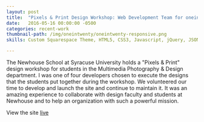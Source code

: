 ```yaml
---
layout: post
title:  "Pixels & Print Design Workshop: Web Development Team for oneintwenty.org"
date:   2016-05-16 00:00:00 -0500
categories: recent-work
thumbnail-path: /img/oneintwenty/oneintwenty-responsive.png
skills: Custom Squarespace Theme, HTML5, CSS3, Javascript, jQuery, JSON, Markdown, Git, Bootstrap, Masonry, Dropbox Integration, Jot Form Integration, Spanish translation with Bablic.  

---
```


<p>The Newhouse School at Syracuse University holds a "Pixels & Print" design workshop for students in the Multimedia Photography & Design department. I was one of four developers chosen to execute the designs that the students put together during the workshop. We volunteered our time to develop and launch the site and continue to maintain it. It was an amazing experience to collaborate with design faculty and students at Newhouse and to help an organization with such a powerful mission. <p class="italic">View the site <a href="http://www.oneintwenty.org/" target="_blank">live</a></p></p>